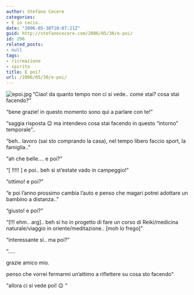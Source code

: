 ```yaml
---
author: Stefano Cecere
categories:
- E io cecio..
date: "2006-05-30T10:07:21Z"
guid: http://stefanocecere.com/2006/05/30/e-poi/
id: 296
related_posts:
- null
tags:
- ricreazione
- spirito
title: E poi?
url: /2006/05/30/e-poi/
---
```


<img align="left" alt="epoi.jpg" id="image295" title="epoi.jpg" src="http://stefanocecere.com/wp-content/uploads/sites/3/2006/05/epoi.jpg" />&#8220;Ciao! da quanto tempo non ci si vede.. come stai? cosa stai facendo?&#8221;

&#8220;bene grazie! in questo momento sono qui a parlare con te!&#8221;

&#8220;saggia risposta 😉 ma intendevo cosa stai facendo in questo &#8220;intorno&#8221; temporale&#8221;..

&#8220;beh.. lavoro (sai sto comprando la casa), nel tempo libero faccio sport, la famiglia..&#8221;

&#8220;ah che belle&#8230;. e poi?&#8221;

&#8220;[ !!!!! ] e poi.. beh sì st&#8217;estate vado in campeggio!&#8221;

&#8220;ottimo! e poi?&#8221;

&#8220;e poi l&#8217;anno prossimo cambia l&#8217;auto e penso che magari potrei adottare un bambino a distanza..&#8221;

&#8220;giusto! e poi?&#8221;

&#8220;[!!! ehm.. arg].. beh si ho in progetto di fare un corso di Reiki/medicina naturale/viaggio in oriente/meditazione.. [moh lo frego]&#8221;

&#8220;interessante sì.. ma poi?&#8221;

&#8220;&#8230;..

grazie amico mio.

penso che vorrei fermarmi un&#8217;attimo a riflettere su cosa sto facendo&#8221;

&#8220;allora ci si vede poi! 😉 &#8220;